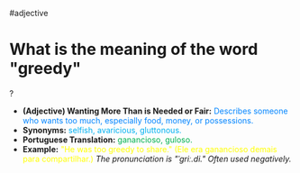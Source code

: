 #adjective

# What is the meaning of the word "greedy"
?
* **(Adjective) Wanting More Than is Needed or Fair:** <span style="color:rgb(0, 132, 255)">Describes someone who wants too much, especially food, money, or possessions.</span>
* **Synonyms:** <span style="color:rgb(0, 176, 240)">selfish, avaricious, gluttonous.</span>
* **Portuguese Translation:** <span style="color:rgb(0, 176, 80)">ganancioso, guloso.</span>
* **Example:** <span style="color:rgb(255, 255, 0)">"He was too greedy to share." (Ele era ganancioso demais para compartilhar.)</span>
*The pronunciation is "ˈɡriː.di." Often used negatively.*
<!--SR:!2025-07-06,4,270-->